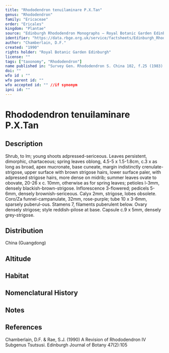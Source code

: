 ```yaml
---
title: "Rhododendron tenuilaminare P.X.Tan"
genus: "Rhododendron"
family: "Ericaceae"
order: "Ericales"
kingdom: "Plantae"
source: "Edinburgh Rhododendron Monographs – Royal Botanic Garden Edinburgh"
identifier: "https://data.rbge.org.uk/service/factsheets/Edinburgh_Rhododendron_Monographs.xhtml"
author: "Chamberlain, D.F."
created: "1990"
rights holder: "Royal Botanic Garden Edinburgh"
license: ""
tags: ["taxonomy", "Rhododendron"]
name published in: "Survey Gen. Rhododendron S. China 102, f.25 (1983)."
doi: ""
wfo id : ""
wfo parent id: ""
wfo accepted id: "" //if synonym                      
ipni id: ""
---
```


                       

# Rhododendron tenuilaminare P.X.Tan

## Description
Shrub, to lm; young shoots adpressed-sericeous. Leaves persistent, dimorphic, chartaceous; spring leaves oblong, 4.5-5 x 1.5-1.8cm, c.3 x as long as broad, apex mucronate, base cuneate, margin indistinctly crenulate-strigose, upper surface with brown strigose hairs, lower surface paler, with adpressed strigose hairs, more dense on midrib; summer leaves ovate to obovate, 20-26 x c. 10mm, otherwise as for spring leaves; petioles l-3mm, densely blackish-brown-strigose. Inflorescence 3-flowered; pedicels 5-6mm, densely brownish-sericeous. Calyx 2mm, strigose, lobes obsolete. Coro/Za funnel-campanulate, 32mm, rose-purple; tube 10 x 3-6mm, sparsely puberul-ous. Stamens 7, filaments puberulent below. Ovary densely strigose; style reddish-pilose at base. Capsule c.9 x 5mm, densely grey-strigose.

## Distribution
China (Guangdong)

## Altitude


## Habitat


## Nomenclatural History

                       
## Notes


## References

Chamberlain, D.F. & Rae, S.J. (1990) A Revision of Rhododendron IV Subgenus Tsutsusi. Edinburgh Journal of Botany 47(2):105
